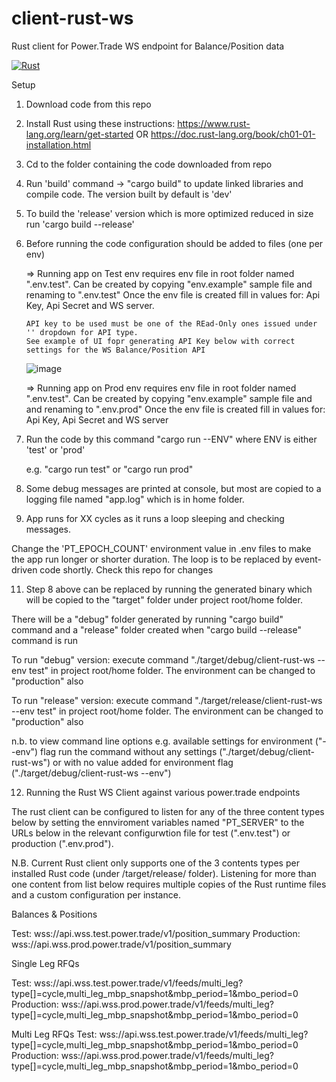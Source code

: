 # client-rust-ws
Rust client for Power.Trade WS endpoint for Balance/Position data

[![Rust](https://github.com/laisee/client-rust-ws/actions/workflows/rust.yml/badge.svg)](https://github.com/laisee/client-rust-ws/actions/workflows/rust.yml)

Setup

1. Download code from this repo

2. Install Rust using these instructions: 
    https://www.rust-lang.org/learn/get-started OR
    https://doc.rust-lang.org/book/ch01-01-installation.html

3. Cd to the folder containing the code downloaded from repo

4. Run 'build' command -> "cargo build" to update linked libraries and compile code. The version built by default is 'dev'
   
6. To build the 'release' version which is more optimized reduced in size run 'cargo build --release'

7. Before running the code configuration should be added to files (one per env)

    => Running app on Test env requires env file in root folder named ".env.test". 
       Can be created by copying "env.example" sample file and renaming to ".env.test" 
       Once the env file is created fill in values for: Api Key, Api Secret and WS server.

       API key to be used must be one of the REad-Only ones issued under '' dropdown for API type.
       See example of UI fopr generating API Key below with correct settings for the WS Balance/Position API

      ![image](https://github.com/laisee/client-rust-ws/assets/5905130/e5daa2a9-e374-4e7f-aaa6-f916da6da0a9)


    => Running app on Prod env requires env file in root folder named ".env.test". 
       Can be created by copying "env.example" sample file and and renaming to ".env.prod" 
       Once the env file is created fill in values for: Api Key, Api Secret and WS server
     
8.  Run the code by this command "cargo run --ENV" where ENV is either 'test' or 'prod'

    e.g. "cargo run test" or "cargo run prod"

9.  Some debug messages are printed at console, but most are copied to a logging file named "app.log" which is in home folder.

10. App runs for XX cycles as it runs a loop sleeping and checking messages. 

Change the 'PT_EPOCH_COUNT' environment value in .env files to make the app run longer or shorter duration. The loop is to be replaced by event-driven code shortly. Check this repo for changes

11. Step 8 above can be replaced by running the generated binary which will be copied to the "target" folder under project root/home folder. 

There will be a "debug" folder generated by running "cargo build" command and a "release" folder created when "cargo build --release" command is run

To run "debug" version: execute command "./target/debug/client-rust-ws --env test" in project root/home folder. The environment can be changed to "production" also

To run "release" version: execute command "./target/release/client-rust-ws --env test" in project root/home folder. The environment can be changed to "production" also

n.b. to view command line options e.g. available settings for environment ("--env") flag run the command without any settings ("./target/debug/client-rust-ws") or with no value added for environment flag ("./target/debug/client-rust-ws --env")

12. Running the Rust WS Client against various power.trade endpoints

The rust client can be configured to listen for any of the three content types below by setting the ennviroment variables named "PT_SERVER" to the URLs below in the relevant configurwtion file for test (".env.test") or production (".env.prod").

N.B. Current Rust client only supports one of the 3 contents types per installed Rust code (under /target/release/ folder). Listening for more than one content from list below requires multiple copies of the Rust runtime files and a custom configuration per instance.

Balances & Positions

Test: wss://api.wss.test.power.trade/v1/position_summary
Production: wss://api.wss.prod.power.trade/v1/position_summary

Single Leg RFQs

Test: wss://api.wss.test.power.trade/v1/feeds/multi_leg?type[]=cycle,multi_leg_mbp_snapshot&mbp_period=1&mbo_period=0
Production: wss://api.wss.prod.power.trade/v1/feeds/multi_leg?type[]=cycle,multi_leg_mbp_snapshot&mbp_period=1&mbo_period=0

Multi Leg RFQs
Test: wss://api.wss.test.power.trade/v1/feeds/multi_leg?type[]=cycle,multi_leg_mbp_snapshot&mbp_period=1&mbo_period=0
Production: wss://api.wss.prod.power.trade/v1/feeds/multi_leg?type[]=cycle,multi_leg_mbp_snapshot&mbp_period=1&mbo_period=0

